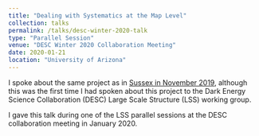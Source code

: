 ```yaml
---
title: "Dealing with Systematics at the Map Level"
collection: talks
permalink: /talks/desc-winter-2020-talk
type: "Parallel Session"
venue: "DESC Winter 2020 Collaboration Meeting"
date: 2020-01-21
location: "University of Arizona"
---
```

I spoke about the same project as in [Sussex in November 2019]({{site.baseurl}}/talks/des_winter_2019_talk), although this was the first time I had spoken about this project to the Dark Energy Science Collaboration (DESC) Large Scale Structure (LSS) working group.

I gave this talk during one of the LSS parallel sessions at the DESC collaboration meeting in January 2020.
